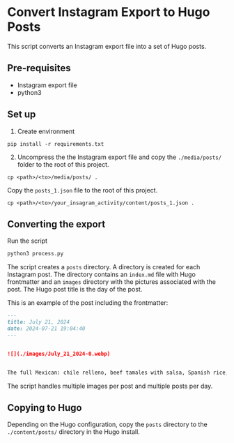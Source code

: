# Convert Instagram Export to Hugo Posts

This script converts an Instagram export file into a set of Hugo posts.

## Pre-requisites

- Instagram export file
- python3

## Set up

1. Create environment

```
pip install -r requirements.txt
```

2. Uncompress the the Instagram export file and copy the `./media/posts/` folder to the root of this project.

```
cp <path>/<to>/media/posts/ .
```

Copy the `posts_1.json` file to the root of this project.

```
cp <path>/<to>/your_insagram_activity/content/posts_1.json .
```

## Converting the export

Run the script

```python
python3 process.py
```

The script creates a `posts` directory. A directory is created for each Instagram post. The directory contains an `index.md` file with Hugo frontmatter and an `images` directory with the pictures associated with the post. The Hugo post title is the day of the post.

This is an example of the post including the frontmatter:

```md
---
title: July 21, 2024
date: 2024-07-21 19:04:40
---


![](./images/July_21_2024-0.webp)


The full Mexican: chile relleno, beef tamales with salsa, Spanish rice, charro beans
```

The script handles multiple images per post and multiple posts per day.

## Copying to Hugo

Depending on the Hugo configuration, copy the `posts` directory to the `./content/posts/` directory in the Hugo install.
